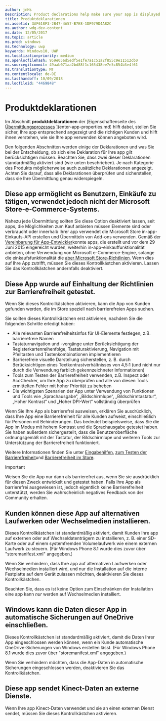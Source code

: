 ```yaml
---
author: jnHs
Description: Product declarations help make sure your app is displayed appropriately in the Microsoft Store and offered to the right set of customers.
title: Produktdeklarationen
ms.assetid: 3AF618F3-2B47-4A57-B7E8-1DF979D4A82C
ms.author: wdg-dev-content
ms.date: 12/05/2017
ms.topic: article
ms.prod: windows
ms.technology: uwp
keywords: Windows10, UWP
ms.localizationpriority: medium
ms.openlocfilehash: 959e056d5edf5e1fe7a1c51a2f855c9e11512cb0
ms.sourcegitcommit: 49aab071aa2bd88f1c165438ee7e5c854b3e4f61
ms.translationtype: MT
ms.contentlocale: de-DE
ms.lasthandoff: 10/09/2018
ms.locfileid: "4469848"
---
```

# <a name="product-declarations"></a>Produktdeklarationen

Im Abschnitt **produktdeklarationen** der [Eigenschaftenseite des [Übermittlungsprozesses](app-submissions.md) ](enter-app-properties.md) hilft dabei, stellen Sie sicher, Ihre app entsprechend angezeigt und die richtigen Kunden und hilft ihnen verstehen, wie sie Ihre app verwenden können angeboten wird.

Den folgenden Abschnitten werden einige der Deklarationen und was Sie bei der Entscheidung, ob sich eine Deklaration für Ihre app gilt berücksichtigen müssen. Beachten Sie, dass zwei dieser Deklarationen standardmäßig aktiviert sind (wie unten beschrieben). Je nach Kategorie des Produkts möglicherweise auch zusätzliche Deklarationen angezeigt. Achten Sie darauf, dass alle Deklarationen überprüfen und sicherstellen, dass sie Ihre Übermittlung genau widerspiegeln.

## <a name="this-app-allows-users-to-make-purchases-but-does-not-use-the-microsoft-store-commerce-system"></a>Diese app ermöglicht es Benutzern, Einkäufe zu tätigen, verwendet jedoch nicht der Microsoft Store-e-Commerce-Systems.

Nahezu jede Übermittlung sollten Sie diese Option deaktiviert lassen, seit apps, die Möglichkeiten zum Kauf anbieten müssen Elemente sind oder verbraucht oder innerhalb Ihrer app verwendet die Microsoft Store in-app-Einkaufs-API erstellen und Übermitteln von Add-ons verwenden. Gemäß der [Vereinbarung für App-Entwickler](https://docs.microsoft.com/legal/windows/agreements/app-developer-agreement)konnte apps, die erstellt und vor dem 29 Juni 2015 eingereicht wurden, weiterhin in-app-einkauffunktionalität anbieten, ohne Verwendung von Microsoft e-Commerce-Engine, solange die einkaufsfunktionalität die [aber Microsoft Store-Richtlinien](https://docs.microsoft.com/legal/windows/agreements/store-policies#108-financial-transactions). Wenn dies auf Ihre App zutrifft, müssen Sie dieses Kontrollkästchen aktivieren. Lassen Sie das Kontrollkästchen andernfalls deaktiviert.

## <a name="this-app-has-been-tested-to-meet-accessibility-guidelines"></a>Diese App wurde auf Einhaltung der Richtlinien zur Barrierefreiheit getestet.

Wenn Sie dieses Kontrollkästchen aktivieren, kann die App von Kunden gefunden werden, die im Store speziell nach barrierefreien Apps suchen.

Sie sollten dieses Kontrollkästchen erst aktivieren, nachdem Sie die folgenden Schritte erledigt haben:

-   Alle relevanten Barrierefreiheitsinfos für UI-Elemente festlegen, z.B. barrierefreie Namen
-   Tastaturnavigation und -vorgänge unter Berücksichtigung der Registerkartenreihenfolge, Tastaturaktivierung, Navigation mit Pfeiltasten und Tastenkombinationen implementieren
-   Barrierefreie visuelle Darstellung sicherstellen, z. B. durch Berücksichtigen eines Textkontrastverhältnisses von 4,5:1 (und nicht nur durch die Verwendung farblich gekennzeichneter Informationen)
-   Tools zum Testen der Barrierefreiheit verwenden, z.B. Inspect oder AccChecker, um Ihre App zu überprüfen und alle von diesen Tools ermittelten Fehler mit hoher Priorität zu beheben
-   Die wichtigsten Szenarien der App unter Verwendung von Funktionen und Tools wie „Sprachausgabe“, „Bildschirmlupe“, „Bildschirmtastatur“, „Hoher Kontrast“ und „Hoher DPI-Wert“ vollständig überprüfen

Wenn Sie Ihre App als barrierefrei ausweisen, erklären Sie ausdrücklich, dass Ihre App eine Barrierefreiheit für alle Kunden aufweist, einschließlich für Personen mit Behinderungen. Das bedeutet beispielsweise, dass Sie die App im Modus mit hohem Kontrast und die Sprachausgabe getestet haben. Sie haben außerdem sichergestellt, dass die Benutzeroberfläche ordnungsgemäß mit der Tastatur, der Bildschirmlupe und weiteren Tools zur Unterstützung der Barrierefreiheit funktioniert.

Weitere Informationen finden Sie unter [Eingabehilfen](../design/accessibility/accessibility.md), [zum Testen der Barrierefreiheit](../design/accessibility/accessibility-testing.md)und [Barrierefreiheit im Store](../design/accessibility/accessibility-in-the-store.md).

> [!IMPORTANT]
> Weisen Sie die App nur dann als barrierefrei aus, wenn Sie sie ausdrücklich für diesen Zweck entwickelt und getestet haben. Falls Ihre App als barrierefrei ausgewiesen ist, jedoch eigentlich keine Barrierefreiheit unterstützt, werden Sie wahrscheinlich negatives Feedback von der Community erhalten.

## <a name="customers-can-install-this-app-to-alternate-drives-or-removable-storage"></a>Kunden können diese App auf alternativen Laufwerken oder Wechselmedien installieren.

Dieses Kontrollkästchen ist standardmäßig aktiviert, damit Kunden Ihre app auf externen oder auf Wechseldatenträgern zu installieren, z. B. einer SD-Karte oder auf einem systemfremden Volumelaufwerk wie einem externen Laufwerk zu steuern. (Für Windows Phone 8.1 wurde dies zuvor über "storemanifest.xml" angegeben.)

Wenn Sie verhindern, dass Ihre app auf alternativen Laufwerken oder Wechselmedien installiert wird, und nur die Installation auf die interne Festplatte auf dem Gerät zulassen möchten, deaktivieren Sie dieses Kontrollkästchen.

Beachten Sie, dass es ist keine Option zum Einschränken der Installation eine app kann *nur* werden auf Wechselmedien installiert.


## <a name="windows-can-include-this-apps-data-in-automatic-backups-to-onedrive"></a>Windows kann die Daten dieser App in automatische Sicherungen auf OneDrive einschließen.

Dieses Kontrollkästchen ist standardmäßig aktiviert, damit die Daten Ihrer App eingeschlossen werden können, wenn ein Kunde automatische OneDrive-Sicherungen von Windows erstellen lässt. (Für Windows Phone 8.1 wurde dies zuvor über "storemanifest.xml" angegeben.)

Wenn Sie verhindern möchten, dass die App-Daten in automatische Sicherungen eingeschlossen werden, deaktivieren Sie das Kontrollkästchen.


## <a name="this-app-sends-kinect-data-to-external-services"></a>Diese app sendet Kinect-Daten an externe Dienste. 

Wenn Ihre app Kinect-Daten verwendet und sie an einen externen Dienst sendet, müssen Sie dieses Kontrollkästchen aktivieren.



 

 

 




